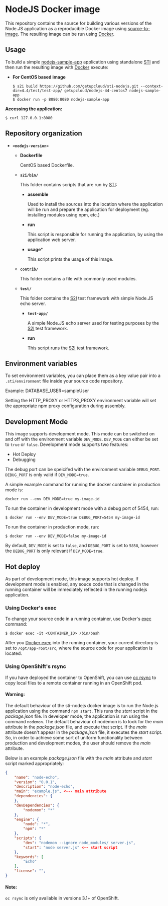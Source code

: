 NodeJS Docker image
===================

This repository contains the source for building various versions of
the Node.JS application as a reproducible Docker image using
[source-to-image](https://github.com/openshift/source-to-image).
The resulting image can be run using [Docker](http://docker.io).


Usage
---------------------
To build a simple [nodejs-sample-app](https://github.com/getupcloud/sti-nodejs/tree/master/4.4/test/test-app) application
using standalone [STI](https://github.com/openshift/source-to-image) and then run the
resulting image with [Docker](http://docker.io) execute:

*  **For CentOS based image**
    ```
    $ s2i build https://github.com/getupcloud/sti-nodejs.git --context-dir=4.4/test/test-app/ getupcloud/nodejs-44-centos7 nodejs-sample-app
    $ docker run -p 8080:8080 nodejs-sample-app
    ```

**Accessing the application:**
```
$ curl 127.0.0.1:8080
```


Repository organization
------------------------
* **`<nodejs-version>`**

    * **Dockerfile**

        CentOS based Dockerfile.

    * **`s2i/bin/`**

        This folder contains scripts that are run by [STI](https://github.com/openshift/source-to-image):

        *   **assemble**

            Used to install the sources into the location where the application
            will be run and prepare the application for deployment (eg. installing
            modules using npm, etc.)

        *   **run**

            This script is responsible for running the application, by using the
            application web server.

        *   **usage***

            This script prints the usage of this image.

    * **`contrib/`**

        This folder contains a file with commonly used modules.

    * **`test/`**

        This folder contains the [S2I](https://github.com/openshift/source-to-image)
        test framework with simple Node.JS echo server.

        * **`test-app/`**

            A simple Node.JS echo server used for testing purposes by the [S2I](https://github.com/openshift/source-to-image) test framework.

        * **run**

            This script runs the [S2I](https://github.com/openshift/source-to-image) test framework.


Environment variables
---------------------

To set environment variables, you can place them as a key value pair into a `.sti/environment`
file inside your source code repository.

Example: DATABASE_USER=sampleUser

Setting the HTTP_PROXY or HTTPS_PROXY environment variable will set the appropriate npm proxy configuration during assembly.

Development Mode
---------------------
This image supports development mode. This mode can be switched on and off with the environment variable `DEV_MODE`. `DEV_MODE` can either be set to `true` or `false`.
Development mode supports two features:
* Hot Deploy
* Debugging

The debug port can be speicifed with the environment variable `DEBUG_PORT`. `DEBUG_PORT` is only valid if `DEV_MODE=true`.

A simple example command for running the docker container in production mode is:
```
docker run --env DEV_MODE=true my-image-id
```

To run the container in development mode with a debug port of 5454, run:
```
$ docker run --env DEV_MODE=true DEBUG_PORT=5454 my-image-id
```

To run the container in production mode, run:
```
$ docker run --env DEV_MODE=false my-image-id
```

By default, `DEV_MODE` is set to `false`, and `DEBUG_PORT` is set to `5858`, however the `DEBUG_PORT` is only relevant if `DEV_MODE=true`.

Hot deploy
--------------------

As part of development mode, this image supports hot deploy. If development mode is enabled, any souce code that is changed in the running container will be immediately reflected in the running nodejs application.

### Using Docker's exec

To change your source code in a running container, use Docker's [exec](http://docker.io) command:
```
$ docker exec -it <CONTAINER_ID> /bin/bash
```

After you [Docker exec](http://docker.io) into the running container, your current directory is set to `/opt/app-root/src`, where the source code for your application is located.

### Using OpenShift's rsync

If you have deployed the container to OpenShift, you can use [oc rsync](https://docs.openshift.org/latest/dev_guide/copy_files_to_container.html) to copy local files to a remote container running in an OpenShift pod.

#### Warning:

The default behaviour of the sti-nodejs docker image is to run the Node.js application using the command `npm start`. This runs the _start_ script in the _package.json_ file. In developer mode, the application is run using the command `nodemon`. The default behaviour of nodemon is to look for the _main_ attribute in the _package.json_ file, and execute that script. If the _main_ attribute doesn't appear in the _package.json_ file, it executes the _start_ script. So, in order to achieve some sort of uniform functionality between production and development modes, the user should remove the _main_ attribute.

Below is an example _package.json_ file with the _main_ attribute and _start_ script marked appropriately:

```json
{
    "name": "node-echo",
    "version": "0.0.1",
    "description": "node-echo",
    "main": "example.js", <--- main attribute
    "dependencies": {
    },
    "devDependencies": {
        "nodemon": "*"
    },
    "engine": {
        "node": "*",
        "npm": "*"
    },
    "scripts": {
        "dev": "nodemon --ignore node_modules/ server.js",
        "start": "node server.js" <-- start script
    },
    "keywords": [
        "Echo"
    ],
    "license": "",
}
```

#### Note:
`oc rsync` is only available in versions 3.1+ of OpenShift.
